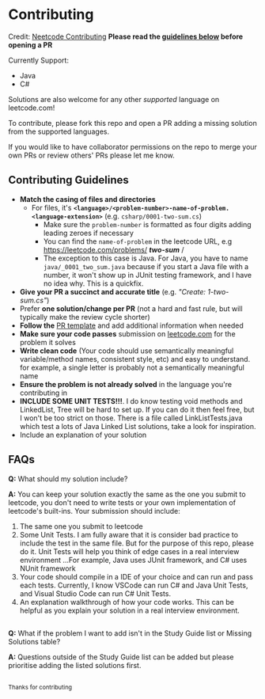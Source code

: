 ﻿# Contributing
Credit: [Neetcode Contributing](https://raw.githubusercontent.com/neetcode-gh/leetcode/main/CONTRIBUTING.md)
**Please read the [guidelines below](#contributing-guidelines) before opening a PR**

Currently Support:

* Java
* C#

Solutions are also welcome for any other *supported* language on leetcode.com!

[//]: # "To contribute, please fork this repo and open a PR adding a [missing solution](./README.md#missing-solutions) from the supported languages."
To contribute, please fork this repo and open a PR adding a missing solution from the supported languages.

If you would like to have collaborator permissions on the repo to merge your own PRs or review others' PRs please let me know. 

## Contributing Guidelines

- **Match the casing of files and directories**
  - For files, it's **`<language>/<problem-number>-name-of-problem.<language-extension>`** (e.g. `csharp/0001-two-sum.cs`)
    - Make sure the `problem-number` is formatted as four digits adding leading zeroes if necessary
    - You can find the `name-of-problem` in the leetcode URL, e.g https://leetcode.com/problems/ _**two-sum**_ /
    - The exception to this case is Java. For Java, you have to name `java/_0001_two_sum.java` because if you start a Java file with a number, it won't show up in JUnit testing framework, and I have no idea why. This is a quickfix.
- **Give your PR a succinct and accurate title** (e.g. _"Create: 1-two-sum.cs"_)
- Prefer **one solution/change per PR** (not a hard and fast rule, but will typically make the review cycle shorter)
- **Follow the** [PR template](./.github/pull_request_template.md) and add additional information when needed
- **Make sure your code passes** submission on [leetcode.com](https://leetcode.com) for the problem it solves
- **Write clean code** (Your code should use semantically meaningful variable/method names, consistent style, etc) and easy to understand. for example, a single letter is probably not a semantically meaningful name
- **Ensure the problem is not already solved** in the language you're contributing in
- **INCLUDE SOME UNIT TESTS!!!**. I do know testing void methods and LinkedList, Tree will be hard to set up. If you can do it then feel free, but I won't be too strict on those. There is a file called LinkListTests.java which test a lots of Java Linked List solutions, take a look for inspiration.
- Include an explanation of your solution

## FAQs

**Q:** What should my solution include?

**A:** You can keep your solution exactly the same as the one you submit to leetcode, you don't need to write tests or your own implementation of leetcode's built-ins. Your submission should include:
1. The same one you submit to leetcode
2. Some Unit Tests. I am fully aware that it is consider bad practice to include the test in the same file. But for the purpose of this repo, please do it. Unit Tests will help you think of edge cases in a real interview environment
...For example, Java uses JUnit framework, and C# uses NUnit framework
3. Your code should compile in a IDE of your choice and can run and pass each tests. Currently, I know VSCode can run C# and Java Unit Tests, and Visual Studio Code can run C# Unit Tests.
4. An explanation walkthrough of how your code works. This can be helpful as you explain your solution in a real interview environment.
##

**Q:** What if the problem I want to add isn't in the Study Guide list or Missing Solutions table?

**A:** Questions outside of the Study Guide list can be added but please prioritise adding the listed solutions first.
##

<sub>Thanks for contributing</sub>